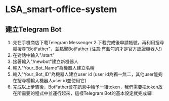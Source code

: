 # LSA_smart-office-system

## 建立Telegram Bot
1. 先在手機商店下載Telegram Messenger
2.下載完成後申請帳號，再利用搜尋欄搜尋"BotFather"，並點擊BotFather (注意:有藍勾的才是官方認證機器人!)
3. 在對話中輸入"/start"
4. 接著輸入"/newbot"建立新機器人
5. 輸入"Your_Bot_Name"為機器人建立名稱
6. 輸入"Your_Bot_ID"為機器人建立user id (user id為獨一無二，其他user能夠在搜尋欄輸入機器人user id並使用它)
7. 完成以上步驟後，BotFather會在訊息中給予一組token，我們需要把token放在所需要的程式中並運行起來，這樣Telegram Bot的基本設定就完成囉!
